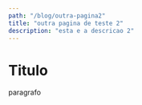 ```yaml
---
path: "/blog/outra-pagina2"
title: "outra pagina de teste 2"
description: "esta e a descricao 2"
---
```


# Titulo 

paragrafo